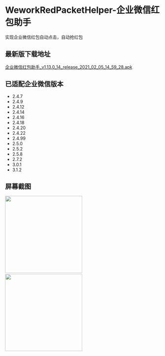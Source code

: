 # WeworkRedPacketHelper-企业微信红包助手
实现企业微信红包自动点击，自动抢红包

## 最新版下载地址
[企业微信红包助手_v1.13.0_14_release_2021_02_05_14_59_28.apk](https://github.com/zdco/WeworkRedPacketHelper/raw/master/apk/%E4%BC%81%E4%B8%9A%E5%BE%AE%E4%BF%A1%E7%BA%A2%E5%8C%85%E5%8A%A9%E6%89%8B_v1.13.0_14_release_2021_02_05_14_59_28.apk)
## 已适配企业微信版本
- 2.4.7
- 2.4.9
- 2.4.12
- 2.4.14
- 2.4.16
- 2.4.18
- 2.4.20
- 2.4.22
- 2.4.99
- 2.5.0
- 2.5.2
- 2.5.8
- 2.7.2
- 3.0.1
- 3.1.2
## 屏幕截图

<img src="https://github.com/chenyuebo/WeworkRedPacketHelper/blob/master/%E5%B1%8F%E5%B9%95%E6%88%AA%E5%9B%BE/Screenshot_2018-09-01-10-07-22-395_com.cyb.wework.png" width="250px"/>
&nbsp;&nbsp;&nbsp;&nbsp;&nbsp;
<img src="https://github.com/chenyuebo/WeworkRedPacketHelper/blob/master/%E5%B1%8F%E5%B9%95%E6%88%AA%E5%9B%BE/Screenshot_2018-09-01-10-07-27-396_com.cyb.wework.png" width="250px"/>
